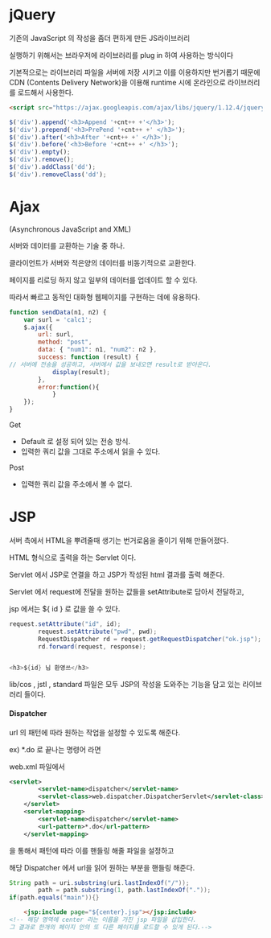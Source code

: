 # jQuery

기존의 JavaScript 의 작성을 좀더 편하게 만든 JS라이브러리

실행하기 위해서는 브라우저에 라이브러리를 plug in 하여 사용하는 방식이다



기본적으로는 라이브러리 파일을 서버에 저장 시키고 이를 이용하지만 번거롭기 때문에 CDN (Contents Delivery Network)을 이용해 runtime 시에 온라인으로 라이브러리를 로드해서 사용한다.

```html
<script src="https://ajax.googleapis.com/ajax/libs/jquery/1.12.4/jquery.min.js"></script>
```



```javascript
$('div').append('<h3>Append '+cnt++ +'</h3>');
$('div').prepend('<h3>PrePend '+cnt++ +' </h3>');
$('div').after('<h3>After '+cnt++ +' </h3>');
$('div').before('<h3>Before '+cnt++ +' </h3>');
$('div').empty();
$('div').remove();
$('div').addClass('dd');
$('div').removeClass('dd');
```

# Ajax

(Asynchronous JavaScript and XML)

서버와 데이터를 교환하는 기술 중 하나.

클라이언트가 서버와 적은양의 데이터를 비동기적으로 교환한다.

페이지를 리로딩 하지 않고 일부의 데이터를 업데이트 할 수 있다.

따라서 빠르고 동적인 대화형 웹페이지를 구현하는 데에 유용하다.

```javascript
function sendData(n1, n2) {
	var surl = 'calc1';
	$.ajax({
		url: surl,
		method: "post",
		data: { "num1": n1, "num2": n2 },
		success: function (result) {
// 서버에 전송을 성공하고, 서버에서 값을 보내오면 result로 받아온다.
			display(result);
		},
		error:function(){
			}
	});
}

```



Get

- Default 로 설정 되어 있는 전송 방식.
- 입력한 쿼리 값을 그대로 주소에서 읽을 수 있다.

Post

- 입력한 쿼리 값을 주소에서 볼 수 없다.

# JSP

서버 측에서 HTML을 뿌려줄때 생기는 번거로움을 줄이기 위해 만들어졌다.

HTML 형식으로 출력을 하는 Servlet 이다.

Servlet 에서 JSP로 연결을 하고 JSP가 작성된 html 결과를 출력 해준다.



Servlet 에서 request에 전달을 원하는 값들을 setAttribute로 담아서 전달하고,

jsp 에서는 ${ id } 로 값을 쓸 수 있다.

```java
request.setAttribute("id", id);
		request.setAttribute("pwd", pwd);
		RequestDispatcher rd = request.getRequestDispatcher("ok.jsp");
		rd.forward(request, response);


<h3>${id} 님 환영쓰</h3>
```

lib/cos , jstl , standard 파일은 모두 JSP의 작성을 도와주는 기능을 담고 있는 라이브러리 들이다.

#### Dispatcher

url 의 패턴에 따라 원하는 작업을 설정할 수 있도록 해준다.

ex) *.do 로 끝나는 명령어 라면

web.xml 파일에서

```xml
<servlet>
		<servlet-name>dispatcher</servlet-name>
		<servlet-class>web.dispatcher.DispatcherServlet</servlet-class>
	</servlet>
	<servlet-mapping>
		<servlet-name>dispatcher</servlet-name>
		<url-pattern>*.do</url-pattern>
	</servlet-mapping>

```

을 통해서 패턴에 따라 이를 핸들링 해줄 파일을 설정하고

해당 Dispatcher 에서 url을 읽어 원하는 부분을 핸들링 해준다.

```java
String path = uri.substring(uri.lastIndexOf("/"));
		path = path.substring(1, path.lastIndexOf("."));
if(path.equals("main")){}
```

```html
	<jsp:include page="${center}.jsp"></jsp:include>
<!-- 해당 영역에 center 라는 이름을 가진 jsp 파일을 삽입한다.
그 결과로 한개의 페이지 안의 또 다른 페이지를 로드할 수 있게 된다.-->
```



